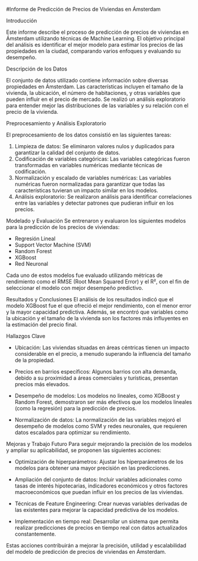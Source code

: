 #Informe de Predicción de Precios de Viviendas en Ámsterdam

Introducción

Este informe describe el proceso de predicción de precios de viviendas en Ámsterdam utilizando técnicas de Machine Learning. El objetivo principal del análisis es identificar el mejor modelo para estimar los precios de las propiedades en la ciudad, comparando varios enfoques y evaluando su desempeño.

Descripción de los Datos

El conjunto de datos utilizado contiene información sobre diversas propiedades en Ámsterdam. Las características incluyen el tamaño de la vivienda, la ubicación, el número de habitaciones, y otras variables que pueden influir en el precio de mercado. Se realizó un análisis exploratorio para entender mejor las distribuciones de las variables y su relación con el precio de la vivienda.

Preprocesamiento y Análisis Exploratorio

El preprocesamiento de los datos consistió en las siguientes tareas:
1. Limpieza de datos: Se eliminaron valores nulos y duplicados para garantizar la calidad del conjunto de datos.
2. Codificación de variables categóricas: Las variables categóricas fueron transformadas en variables numéricas mediante técnicas de codificación.
3. Normalización y escalado de variables numéricas: Las variables numéricas fueron normalizadas para garantizar que todas las características tuvieran un impacto similar en los modelos.
4. Análisis exploratorio: Se realizaron análisis para identificar correlaciones entre las variables y detectar patrones que pudieran influir en los precios.

Modelado y Evaluación
Se entrenaron y evaluaron los siguientes modelos para la predicción de los precios de viviendas:

* Regresión Lineal
* Support Vector Machine (SVM)
* Random Forest
* XGBoost
* Red Neuronal
  
Cada uno de estos modelos fue evaluado utilizando métricas de rendimiento como el RMSE (Root Mean Squared Error) y el R², con el fin de seleccionar el modelo con mejor desempeño predictivo.

Resultados y Conclusiones
El análisis de los resultados indicó que el modelo XGBoost fue el que ofreció el mejor rendimiento, con el menor error y la mayor capacidad predictiva. Además, se encontró que variables como la ubicación y el tamaño de la vivienda son los factores más influyentes en la estimación del precio final.

Hallazgos Clave
* Ubicación: Las viviendas situadas en áreas céntricas tienen un impacto considerable en el precio, a menudo superando la influencia del tamaño de la propiedad.

* Precios en barrios específicos: Algunos barrios con alta demanda, debido a su proximidad a áreas comerciales y turísticas, presentan precios más elevados.

* Desempeño de modelos: Los modelos no lineales, como XGBoost y Random Forest, demostraron ser más efectivos que los modelos lineales (como la regresión) para la predicción de precios.

* Normalización de datos: La normalización de las variables mejoró el desempeño de modelos como SVM y redes neuronales, que requieren datos escalados para optimizar su rendimiento.

Mejoras y Trabajo Futuro
Para seguir mejorando la precisión de los modelos y ampliar su aplicabilidad, se proponen las siguientes acciones:
* Optimización de hiperparámetros: Ajustar los hiperparámetros de los modelos para obtener una mayor precisión en las predicciones.

* Ampliación del conjunto de datos: Incluir variables adicionales como tasas de interés hipotecarias, indicadores económicos y otros factores macroeconómicos que puedan influir en los precios de las viviendas.

* Técnicas de Feature Engineering: Crear nuevas variables derivadas de las existentes para mejorar la capacidad predictiva de los modelos.

* Implementación en tiempo real: Desarrollar un sistema que permita realizar predicciones de precios en tiempo real con datos actualizados constantemente.

Estas acciones contribuirán a mejorar la precisión, utilidad y escalabilidad del modelo de predicción de precios de viviendas en Ámsterdam.
